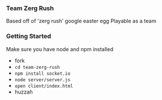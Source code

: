 ### Team Zerg Rush
Based off of 'zerg rush' google easter egg
Playable as a team

### Getting Started
Make sure you have node and npm installed
- fork
- `cd team-zerg-rush`
- `npm install socket.io`
- `node server/server.js`
- `open client/index.html`
- huzzah